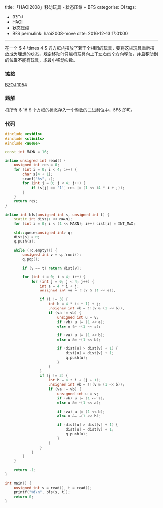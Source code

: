 title: 「HAOI2008」移动玩具 - 状态压缩 + BFS
categories: OI
tags: 
  - BZOJ
  - HAOI
  - 状态压缩
  - BFS
permalink: haoi2008-move
date: 2016-12-13 17:01:00
---

在一个 $ 4 \times 4 $ 的方框内摆放了若干个相同的玩具，要将这些玩具重新摆放成为理想的状态，规定移动时只能将玩具向上下左右四个方向移动，并且移动到的位置不能有玩具，求最小移动次数。

<!-- more -->

### 链接
[BZOJ 1054](http://www.lydsy.com/JudgeOnline/problem.php?id=1054)

### 题解
将所有 $ 16 $ 个方框的状态存入一个整数的二进制位中，BFS 即可。

### 代码
```c++
#include <cstdio>
#include <climits>
#include <queue>

const int MAXN = 16;

inline unsigned int read() {
	unsigned int res = 0;
	for (int i = 0; i < 4; i++) {
		char s[4 + 1];
		scanf("%s", s);
		for (int j = 0; j < 4; j++) {
			if (s[j] == '1') res |= (1 << (4 * i + j));
		}
	}
	return res;
}

inline int bfs(unsigned int s, unsigned int t) {
	static int dist[1 << MAXN];
	for (int i = 0; i < (1 << MAXN); i++) dist[i] = INT_MAX;

	std::queue<unsigned int> q;
	dist[s] = 0;
	q.push(s);

	while (!q.empty()) {
		unsigned int v = q.front();
		q.pop();

		if (v == t) return dist[v];

		for (int i = 0; i < 4; i++) {
			for (int j = 0; j < 4; j++) {
				int a = 4 * i + j;
				unsigned int va = !!(v & (1 << a));

				if (i != 3) {
					int b = 4 * (i + 1) + j;
					unsigned int vb = !!(v & (1 << b));
					if (va != vb) {
						unsigned int u = v;
						if (vb) u |= (1 << a);
						else u &= ~(1 << a);

						if (va) u |= (1 << b);
						else u &= ~(1 << b);

						if (dist[u] > dist[v] + 1) {
							dist[u] = dist[v] + 1;
							q.push(u);
						}
					}
				}
				if (j != 3) {
					int b = 4 * i + (j + 1);
					unsigned int vb = !!(v & (1 << b));
					if (va != vb) {
						unsigned int u = v;
						if (vb) u |= (1 << a);
						else u &= ~(1 << a);

						if (va) u |= (1 << b);
						else u &= ~(1 << b);

						if (dist[u] > dist[v] + 1) {
							dist[u] = dist[v] + 1;
							q.push(u);
						}
					}
				}
			}
		}
	}

	return -1;
}

int main() {
	unsigned int s = read(), t = read();
	printf("%d\n", bfs(s, t));
	return 0;
}
```
